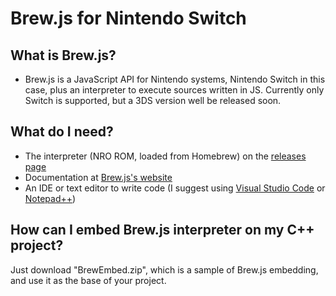 # Brew.js for Nintendo Switch

## What is __Brew.js__?
- Brew.js is a JavaScript API for Nintendo systems, Nintendo Switch in this case, plus an interpreter to execute sources written in JS. Currently only Switch is supported, but a 3DS version well be released soon.

## What do I need?
- The interpreter (NRO ROM, loaded from Homebrew) on the [releases page](https://github.com/BrewJS/Switch/releases/latest)
- Documentation at [Brew.js's website](https://brewjs.github.io)
- An IDE or text editor to write code (I suggest using [Visual Studio Code](https://code.visualstudio.com/download) or [Notepad++](https://notepad-plus-plus.org/download))

## How can I embed Brew.js interpreter on my C++ project?
Just download "BrewEmbed.zip", which is a sample of Brew.js embedding, and use it as the base of your project.
